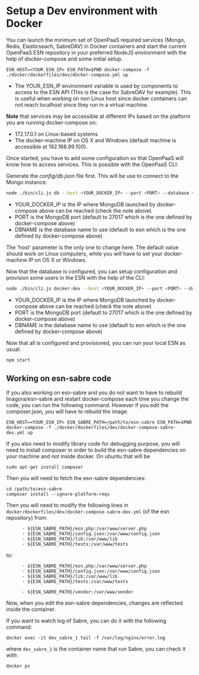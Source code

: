 # Setup a Dev environment with Docker

You can launch the minimum set of OpenPaaS required services (Mongo, Redis, Elasticseach, SabreDAV) in Docker containers
and start the current OpenPaaS ESN repository in your preferred NodeJS environment with the help of docker-compose and some initial setup.

```
ESN_HOST=<YOUR_ESN_IP> ESN_PATH=$PWD docker-compose -f ./docker/dockerfiles/dev/docker-compose.yml up
```

- The YOUR_ESN_IP environment variable is used by components to access to the ESN API (This is the case for SabreDAV for example).
This is useful when working on non Linux host since docker containers can not reach localhost since they run in a virtual machine.

**Note** that services may be accessible at different IPs based on the platform you are running docker-compose on:

- 172.17.0.1 on Linux-based systems
- The docker-machine IP on OS X and Windows (default machine is accessible at 192.168.99.100).

Once started, you have to add some configuration so that OpenPaaS will know how to access services. This is possible with the OpenPaaS CLI:

Generate the *config/db.json* file first. This will be use to connect to the Mongo instance:

```bash
node ./bin/cli.js db --host <YOUR_DOCKER_IP> --port <PORT> --database <DBNAME>
```

- YOUR_DOCKER_IP is the IP where MongoDB launched by docker-compose above can be reached (check the note above)
- PORT is the MongoDB port (default to 27017 which is the one defined by docker-compose above)
- DBNAME is the database name to use (default to esn which is the one defined by docker-compose above)

The 'host' parameter is the only one to change here. The default value should work on Linux computers, while you will have to set your docker-machine IP on OS X or Windows.

Now that the database is configured, you can setup configuration and provision some users in the ESN with the help of the CLI:


```bash
node ./bin/cli.js docker-dev --host <YOUR_DOCKER_IP> --port <PORT> --database <DBNAME>
```

- YOUR_DOCKER_IP is the IP where MongoDB launched by docker-compose above can be reached (check the note above)
- PORT is the MongoDB port (default to 27017 which is the one defined by docker-compose above)
- DBNAME is the database name to use (default to esn which is the one defined by docker-compose above)

Now that all is configured and provisioned, you can run your local ESN as usual:

 ```bash
 npm start
 ```

## Working on esn-sabre code

If you also working on esn-sabre and you do not want to have to rebuild linagora/esn-sabre and restart docker-compose each time you change
the code, you can run the following command. However if you edit the composer.json, you will have to rebuild the image.

```
ESN_HOST=<YOUR_ESN_IP> ESN_SABRE_PATH=/path/to/esn-sabre ESN_PATH=$PWD docker-compose -f ./docker/dockerfiles/dev/docker-compose-sabre-dev.yml up
```

If you also need to modify library code for debugging purpose, you will need to install composer in order to build the esn-sabre dependencies on your machine and not inside docker. On ubuntu that will be

```
sudo apt-get install composer
```

Then you will need to fetch the esn-sabre dependencies:
```
cd /path/to/esn-sabre
composer install --ignore-platform-reqs
```

Then you will need to modify the following lines in `docker/dockerfiles/dev/docker-compose-sabre-dev.yml` (of the esn repository) from:

```
      - ${ESN_SABRE_PATH}/esn.php:/var/www/server.php
      - ${ESN_SABRE_PATH}/config.json:/var/www/config.json
      - ${ESN_SABRE_PATH}/lib:/var/www/lib
      - ${ESN_SABRE_PATH}/tests:/var/www/tests
```

to:

```
      - ${ESN_SABRE_PATH}/esn.php:/var/www/server.php
      - ${ESN_SABRE_PATH}/config.json:/var/www/config.json
      - ${ESN_SABRE_PATH}/lib:/var/www/lib
      - ${ESN_SABRE_PATH}/tests:/var/www/tests

      - ${ESN_SABRE_PATH}/vendor:/var/www/vendor
```

Now, when you edit the esn-sabre dependencies, changes are reflected inside the container.

If you want to watch log of Sabre, you can do it with the following command:
```
docker exec -it dev_sabre_1 tail -f /var/log/nginx/error.log
```

where `dev_sabre_1` is the container name that run Sabre, you can check it with:
```
docker ps
```
